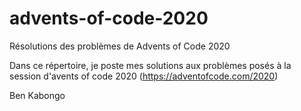 # advents-of-code-2020
Résolutions des problèmes de Advents of Code 2020

Dans ce répertoire, je poste mes solutions aux problèmes posés à la session d'avents of code 2020
(https://adventofcode.com/2020)

Ben Kabongo
